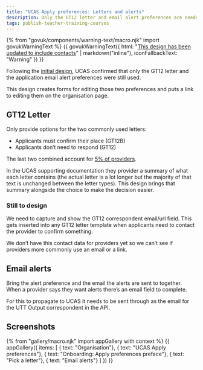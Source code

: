 ```yaml
---
title: "UCAS Apply preferences: Letters and alerts"
description: Only the GT12 letter and email alert preferences are needed.
tags: publish-teacher-training-courses
---
```

{% from "govuk/components/warning-text/macro.njk" import govukWarningText %}
{{ govukWarningText({
  html: "[This design has been updated to include contacts](/publish-teacher-training-courses/ucas-contacts)" | markdown("inline"),
  iconFallbackText: "Warning"
}) }}

Following the [initial design](/publish-teacher-training-courses/apply-preferences), UCAS confirmed that only the GT12 letter and the application email alert preferences were still used.

This design creates forms for editing those two preferences and puts a link to editing them on the organisation page.

## GT12 Letter

Only provide options for the two commonly used letters:

* Applicants must confirm their place (GT12B)
* Applicants don’t need to respond (GT12)

The last two combined account for [5% of providers](/publish-teacher-training-courses/apply-preferences#gt12).

In the UCAS supporting documentation they provider a summary of what each letter contains (the actual letter is a lot longer but the majority of that text is unchanged between the letter types). This design brings that summary alongside the choice to make the decision easier.

### Still to design

We need to capture and show the GT12 correspondent email/url field. This gets inserted into any GT12 letter template when applicants need to contact the provider to confirm something.

We don’t have this contact data for providers yet so we can’t see if providers more commonly use an email or a link.

## Email alerts

Bring the alert preference and the email the alerts are sent to together. When a provider says they want alerts there’s an email field to complete.

For this to propagate to UCAS it needs to be sent through as the email for the UTT Output correspondent in the API.

## Screenshots

{% from "gallery/macro.njk" import appGallery with context %}
{{ appGallery({
  items: [
    { text: "Organisation"},
    { text: "UCAS Apply preferences"},
    { text: "Onboarding: Apply preferences preface"},
    { text: "Pick a letter"},
    { text: "Email alerts"}
  ]
}) }}
